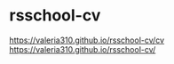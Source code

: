 # rsschool-cv
https://valeria310.github.io/rsschool-cv/cv
https://valeria310.github.io/rsschool-cv/
